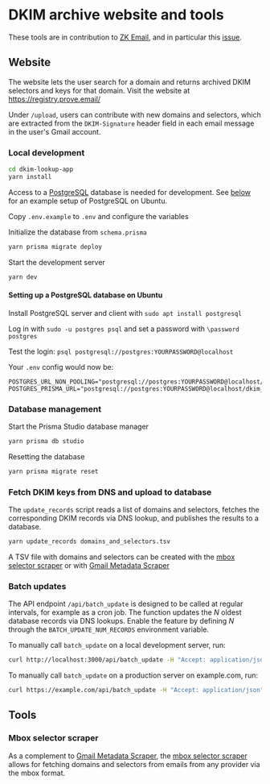 # DKIM archive website and tools

These tools are in contribution to [ZK Email](https://github.com/zkemail/zk-email-verify),
and in particular this [issue](https://github.com/zkemail/zk-email-verify/issues/81).


## Website

The website lets the user search for a domain and returns archived DKIM selectors and keys for that domain. Visit the website at https://registry.prove.email/

Under `/upload`, users can contribute with new domains and selectors, which are extracted from the `DKIM-Signature` header field in each email message in the user's Gmail account.

### Local development

```bash
cd dkim-lookup-app
yarn install
```

Access to a [PostgreSQL](https://www.postgresql.org/) database is needed for development. See [below](#ubuntu_postgresql) for an example setup of PostgreSQL on Ubuntu.

Copy `.env.example` to `.env` and configure the variables

Initialize the database from `schema.prisma`

```bash
yarn prisma migrate deploy
```

Start the development server

```bash
yarn dev
```

<a name="ubuntu_postgresql"></a>
#### Setting up a PostgreSQL database on Ubuntu

Install PostgreSQL server and client with `sudo apt install postgresql`

Log in with `sudo -u postgres psql` and set a password with `\password postgres`

Test the login: `psql postgresql://postgres:YOURPASSWORD@localhost`

Your `.env` config would now be:

```
POSTGRES_URL_NON_POOLING="postgresql://postgres:YOURPASSWORD@localhost/dkim_lookup"
POSTGRES_PRISMA_URL="postgresql://postgres:YOURPASSWORD@localhost/dkim_lookup"
```

### Database management

Start the Prisma Studio database manager

```bash
yarn prisma db studio
```

Resetting the database

```bash
yarn prisma migrate reset
```

### Fetch DKIM keys from DNS and upload to database

The `update_records` script reads a list of domains and selectors, fetches the corresponding DKIM records via DNS lookup, and publishes the results to a database.

```bash
yarn update_records domains_and_selectors.tsv
```

A TSV file with domains and selectors can be created with the [mbox selector scraper](../util/mbox_selector_scraper.py)
or with [Gmail Metadata Scraper](https://github.com/zkemail/selector-scraper)


### Batch updates

The API endpoint `/api/batch_update` is designed to be called at regular intervals, for example as a cron job.
The function updates the *N* oldest database records via DNS lookups.
Enable the feature by defining *N* through the `BATCH_UPDATE_NUM_RECORDS` environment variable.

To manually call `batch_update` on a local development server, run:

```bash
curl http://localhost:3000/api/batch_update -H "Accept: application/json" -H "Authorization: Bearer $CRON_SECRET"
```

To manually call `batch_update` on a production server on example.com, run:

```bash
curl https://example.com/api/batch_update -H "Accept: application/json" -H "Authorization: Bearer $CRON_SECRET"
```

## Tools

### Mbox selector scraper

As a complement to [Gmail Metadata Scraper](https://github.com/zkemail/selector-scraper),
the [mbox selector scraper](util/mbox_selector_scraper.py) allows for fetching domains and selectors from emails from any provider via the mbox format.
